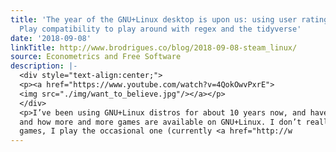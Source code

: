 ```yaml
---
title: 'The year of the GNU+Linux desktop is upon us: using user ratings of Steam
  Play compatibility to play around with regex and the tidyverse'
date: '2018-09-08'
linkTitle: http://www.brodrigues.co/blog/2018-09-08-steam_linux/
source: Econometrics and Free Software
description: |-
  <div style="text-align:center;">
  <p><a href="https://www.youtube.com/watch?v=4QokOwvPxrE">
  <img src="./img/want_to_believe.jpg"/></a></p>
  </div>
  <p>I’ve been using GNU+Linux distros for about 10 years now, and have settled for openSUSE as my main operating system around 3 years ago, perhaps even more. If you’re a gamer, you might have heard about SteamOS
  and how more and more games are available on GNU+Linux. I don’t really care about
  games, I play the occasional one (currently <a href="http://w
---
```

